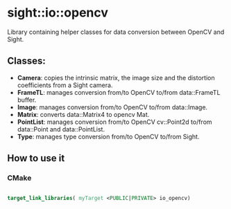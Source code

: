 # sight::io::opencv

Library containing helper classes for data conversion between OpenCV and Sight.

## Classes:

- **Camera**: copies the intrinsic matrix, the image size and the distortion coefficients from a Sight camera.
- **FrameTL**: manages conversion from/to OpenCV to/from data::FrameTL buffer.
- **Image**: manages conversion from/to OpenCV to/from data::Image.
- **Matrix**: converts data::Matrix4 to opencv Mat.
- **PointList**: manages conversion from/to OpenCV cv::Point2d to/from data::Point and data::PointList.
- **Type**: manages type conversion from/to OpenCV  to/from Sight.

## How to use it

### CMake

```cmake

target_link_libraries( myTarget <PUBLIC|PRIVATE> io_opencv)

```

